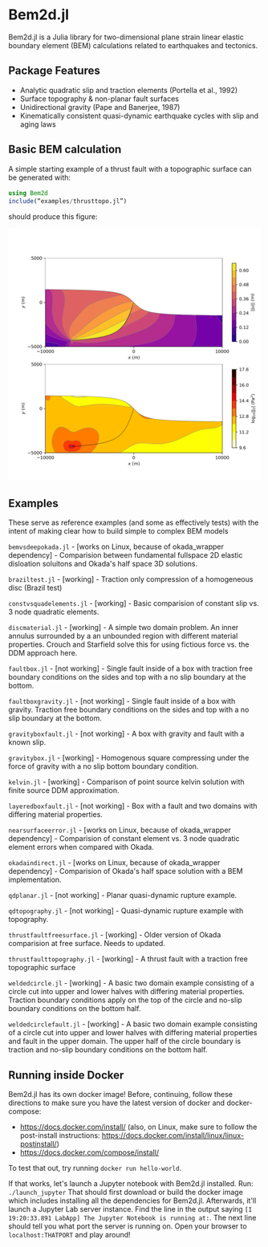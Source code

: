 # Bem2d.jl
Bem2d.jl is a Julia library for two-dimensional plane strain linear elastic boundary element (BEM) calculations related to earthquakes and tectonics.

## Package Features
  - Analytic quadratic slip and traction elements (Portella et al., 1992)
  - Surface topography & non-planar fault surfaces
  - Unidirectional gravity (Pape and Banerjee, 1987)
  - Kinematically consistent quasi-dynamic earthquake cycles with slip and aging laws

## Basic BEM calculation
A simple starting example of a thrust fault with a topographic surface can be generated with:

```Julia
using Bem2d
include(“examples/thrusttopo.jl”)
```
should produce this figure:

![thrusttopo](/docs/src/assets/ex_thrusttopo.png)

## Examples
These serve as reference examples (and some as effectively tests) with the intent of making clear how to build simple to complex BEM models

`bemvsdeepokada.jl` - [works on Linux, because of okada_wrapper dependency] - 
Comparision between fundamental fullspace 2D elastic disloation soluitons and Okada's half space 3D solutions. 

`braziltest.jl` - [working] - Traction only compression of a homogeneous disc (Brazil test)

`constvsquadelements.jl` - [working] - Basic comparision of constant slip vs. 3 node quadratic elements.

`discmaterial.jl` - [working] - A simple two domain problem.  An inner annulus surrounded by a an unbounded region with different material properties.  Crouch and Starfield solve this for using fictious force vs. the DDM approach here.

`faultbox.jl` - [not working] - Single fault inside of a box with traction free boundary conditions on the sides and top with a no slip boundary at the bottom.

`faultboxgravity.jl` - [not working] - Single fault inside of a box with gravity. Traction free boundary conditions on the sides and top with a no slip boundary at the bottom.

`gravityboxfault.jl` - [not working] - A box with gravity and fault with a known slip.

`gravitybox.jl` - [working] - Homogenous square compressing under the force of gravity with a no slip bottom boundary condition.

`kelvin.jl` - [working] - Comparison of point source kelvin solution with finite source DDM approximation.

`layeredboxfault.jl` - [not working] - Box with a fault and two domains with differing material properties.

`nearsurfaceerror.jl` - [works on Linux, because of okada_wrapper dependency] - Comparision of constant element vs. 3 node quadratic element errors when compared with Okada.

`okadaindirect.jl` - [works on Linux, because of okada_wrapper dependency] - Comparision of Okada's half space solution with a BEM implementation.

`qdplanar.jl` - [not working] - Planar quasi-dynamic rupture example.

`qdtopography.jl` - [not working] - Quasi-dynamic rupture example with topography.

`thrustfaultfreesurface.jl` - [working] - Older version of Okada comparision at free surface.  Needs to updated.

`thrustfaulttopography.jl` - [working] - A thrust fault with a traction free topographic surface

`weldedcircle.jl` - [working] - A basic two domain example consisting of a circle cut into upper and lower halves with differing material properties.  Traction boundary conditions apply on the top of the circle and no-slip boundary conditions on the bottom half.

`weldedcirclefault.jl` - [working] - A basic two domain example consisting of a circle cut into upper and lower halves with differing material properties and fault in the upper domain. The upper half of the circle boundary is traction and no-slip boundary conditions on the bottom half.


## Running inside Docker

Bem2d.jl has its own docker image! Before, continuing, follow these directions to make sure you have the latest version of docker and docker-compose:

* https://docs.docker.com/install/ (also, on Linux, make sure to follow the post-install instructions: https://docs.docker.com/install/linux/linux-postinstall/)
* https://docs.docker.com/compose/install/

To test that out, try running `docker run hello-world`. 

If that works, let's launch a Jupyter notebook with Bem2d.jl installed. Run: `./launch_jupyter` That should first download or build the docker image which includes installing all the dependencies for Bem2d.jl. Afterwards, it'll launch a Jupyter Lab server instance. Find the line in the output saying `[I 19:20:33.891 LabApp] The Jupyter Notebook is running at:`. The next line should tell you what port the server is running on. Open your browser to `localhost:THATPORT` and play around! 
